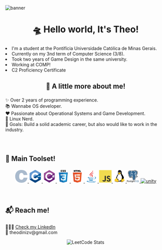 ![banner](https://github.com/user-attachments/assets/5c1289fd-2263-4e17-bd6f-767731321ea5)

###

<h1 align="center">🛸 Hello world, It's Theo!</h1>

###

<p align="left"> <li>I'm a student at the Pontifícia Universidade Católica de Minas Gerais. <br> <li>Currently on my 3nd term of Computer Science (3/8). <br> <li>Took two years of Game Design in the same university. <br> <li> Working at COMP! </li> <li> C2 Proficiency Certificate</li></p>

###

<h2 align="center">👾 A little more about me!</h2>

###

<p align="left">✨ Over 2 years of programming experience.<br>📚 Wannabe OS developer.<br>❤️ Passionate about Operational Systems and Game Development.<br>🤖 Linux Nerd.<br>🎯 Goals:  Build a solid academic career, but also would like to work in the industry.</p>

###

<br clear="both">

<h2 align="left">🔨 Main Toolset!</h2>

###

<div align="center">
 <a href="https://www.cprogramming.com/" target="_blank" rel="noreferrer"> <img src="https://raw.githubusercontent.com/devicons/devicon/master/icons/c/c-original.svg" alt="c" width="40" height="40"/> </a> <a href="https://www.w3schools.com/cpp/" target="_blank" rel="noreferrer"> <img src="https://raw.githubusercontent.com/devicons/devicon/master/icons/cplusplus/cplusplus-original.svg" alt="cplusplus" width="40" height="40"/> </a> <a href="https://www.w3schools.com/cs/" target="_blank" rel="noreferrer"> <img src="https://raw.githubusercontent.com/devicons/devicon/master/icons/csharp/csharp-original.svg" alt="csharp" width="40" height="40"/> </a> <a href="https://www.w3schools.com/css/" target="_blank" rel="noreferrer"> <img src="https://raw.githubusercontent.com/devicons/devicon/master/icons/css3/css3-original-wordmark.svg" alt="css3" width="40" height="40"/> </a> <a href="https://www.w3.org/html/" target="_blank" rel="noreferrer"> <img src="https://raw.githubusercontent.com/devicons/devicon/master/icons/html5/html5-original-wordmark.svg" alt="html5" width="40" height="40"/> </a> <a href="https://www.java.com" target="_blank" rel="noreferrer"> <img src="https://raw.githubusercontent.com/devicons/devicon/master/icons/java/java-original.svg" alt="java" width="40" height="40"/> </a> <a href="https://developer.mozilla.org/en-US/docs/Web/JavaScript" target="_blank" rel="noreferrer"> <img src="https://raw.githubusercontent.com/devicons/devicon/master/icons/javascript/javascript-original.svg" alt="javascript" width="40" height="40"/> </a> <a href="https://www.linux.org/" target="_blank" rel="noreferrer"> <img src="https://raw.githubusercontent.com/devicons/devicon/master/icons/linux/linux-original.svg" alt="linux" width="40" height="40"/> </a> <a href="https://www.postgresql.org" target="_blank" rel="noreferrer"> <img src="https://raw.githubusercontent.com/devicons/devicon/master/icons/postgresql/postgresql-original-wordmark.svg" alt="postgresql" width="40" height="40"/> </a> <a href="https://unity.com/" target="_blank" rel="noreferrer"> <img src="https://www.vectorlogo.zone/logos/unity3d/unity3d-icon.svg" alt="unity" width="40" height="40"/> </a> </p>
</div>

###

<br clear="both">

<h2 align="left">📬 Reach me!</h2>

###

<div align="left">
 🧑🏻‍💼 <a href="https://www.linkedin.com/in/theo-diniz-viana-351967233/" target="_blank">Check my LinkedIn</a> <br>
 📧 theodinizv@gmail.com
</div>

<p align="center">
  <img src="https://leetcard.jacoblin.cool/theokiwi?theme=catppuccinMocha&font=Poppins&ext=activity" alt="LeetCode Stats" />
</p>


###
